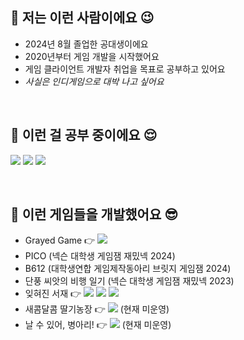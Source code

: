 ## 🖤 저는 이런 사람이에요 😉
- 2024년 8월 졸업한 공대생이에요
- 2020년부터 게임 개발을 시작했어요
- 게임 클라이언트 개발자 취업을 목표로 공부하고 있어요
- _사실은 인디게임으로 대박 나고 싶어요_

<br>
  
## 🖤 이런 걸 공부 중이에요 😌

<img src="https://img.shields.io/badge/unity%20-%23000000.svg?&style=flat&logo=unity&logoColor=white"/> <img src="https://img.shields.io/badge/-C%23%20-black?style=flat&logo=csharp"/> <img src="https://img.shields.io/badge/-C++-black?style=flat&logo=c%2B%2B"/> 

<br>

## 🖤 이런 게임들을 개발했어요 😎

- Grayed Game 👉 <a href="https://github.com/GG-Studio-990001/Grayed-Game"><img src="https://img.shields.io/badge/Github-gray?style=flat&logo=github&logoColor=414141"/></a>
- PICO (넥슨 대학생 게임잼 재밌넥 2024)
- B612 (대학생연합 게임제작동아리 브릿지 게임잼 2024)
- 단풍 씨앗의 비행 일기 (넥슨 대학생 게임잼 재밌넥 2023)
- 잊혀진 서재 👉 <a href="https://play.google.com/store/apps/details?id=com.sonak.LostLibrary&hl=ko-KR"><img src="https://img.shields.io/badge/Google Play-white?style=flat&logo=googleplay&logoColor=414141"/></a>
<a href="https://apps.apple.com/app/ijhyeojin-seojae/id6451304049?src=AppAgg.com"><img src="https://img.shields.io/badge/App Store-0D96F6?style=flat&logo=appstore&logoColor=white"/></a>
<a href="https://m.onestore.co.kr/mobilepoc/apps/appsDetail.omp?prodId=0000771781"><img src="https://img.shields.io/badge/One Store-EF3656?style=flat&logoColor=white"/></a>
- 새콤달콤 딸기농장 👉 <a href="https://play.google.com/store/apps/details?id=com.teamfarmer.strawberryfarm&hl=ko"><img src="https://img.shields.io/badge/Google Play-white?style=flat&logo=googleplay&logoColor=414141"/></a> (현재 미운영)
- 날 수 있어, 병아리! 👉 <a href="https://play.google.com/store/apps/details?id=com.TeamFlitch.FlyChick2&hl=ko"><img src="https://img.shields.io/badge/Google Play-white?style=flat&logo=googleplay&logoColor=414141"/></a> (현재 미운영)

<br>
